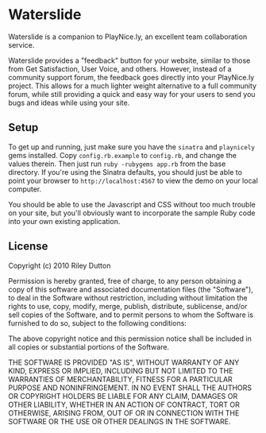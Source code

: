 
Waterslide
==========

Waterslide is a companion to PlayNice.ly, an excellent team collaboration service.

Waterslide provides a "feedback" button for your website, similar to those from Get Satisfaction, User Voice, and others. However, instead of a community support forum, the feedback goes directly into your PlayNice.ly project. This allows for a much lighter weight alternative to a full community forum, while still providing a quick and easy way for your users to send you bugs and ideas while using your site.

Setup
-----

To get up and running, just make sure you have the `sinatra` and `playnicely` gems installed. Copy `config.rb.example` to `config.rb`, and change the values therein. Then just run `ruby -rubygems app.rb` from the base directory. If you're using the Sinatra defaults, you should just be able to point your browser to `http://localhost:4567` to view the demo on your local computer. 

You should be able to use the Javascript and CSS without too much trouble on your site, but you'll obviously want to incorporate the sample Ruby code into your own existing application.

License
-------

Copyright (c) 2010 Riley Dutton

Permission is hereby granted, free of charge, to any person obtaining a copy
of this software and associated documentation files (the "Software"), to deal
in the Software without restriction, including without limitation the rights
to use, copy, modify, merge, publish, distribute, sublicense, and/or sell
copies of the Software, and to permit persons to whom the Software is
furnished to do so, subject to the following conditions:

The above copyright notice and this permission notice shall be included in
all copies or substantial portions of the Software.

THE SOFTWARE IS PROVIDED "AS IS", WITHOUT WARRANTY OF ANY KIND, EXPRESS OR
IMPLIED, INCLUDING BUT NOT LIMITED TO THE WARRANTIES OF MERCHANTABILITY,
FITNESS FOR A PARTICULAR PURPOSE AND NONINFRINGEMENT. IN NO EVENT SHALL THE
AUTHORS OR COPYRIGHT HOLDERS BE LIABLE FOR ANY CLAIM, DAMAGES OR OTHER
LIABILITY, WHETHER IN AN ACTION OF CONTRACT, TORT OR OTHERWISE, ARISING FROM,
OUT OF OR IN CONNECTION WITH THE SOFTWARE OR THE USE OR OTHER DEALINGS IN
THE SOFTWARE.